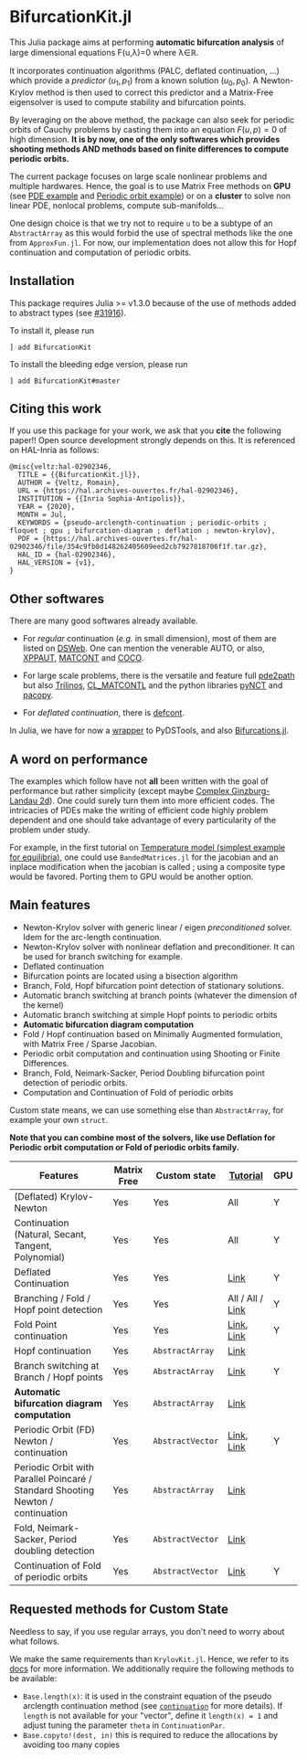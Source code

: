 # BifurcationKit.jl

This Julia package aims at performing **automatic bifurcation analysis** of large dimensional equations F(u,λ)=0 where λ∈ℝ.  

It incorporates continuation algorithms (PALC, deflated continuation, ...) which provide a *predictor* $(u_1,p_1)$ from a known solution $(u_0,p_0)$. A Newton-Krylov method is then used to correct this predictor and a Matrix-Free eigensolver is used to compute stability and bifurcation points.

By leveraging on the above method, the package can also seek for periodic orbits of Cauchy problems by casting them into an equation $F(u,p)=0$ of high dimension. **It is by now, one of the only softwares which provides shooting methods AND methods based on finite differences to compute periodic orbits.**

The current package focuses on large scale nonlinear problems and multiple hardwares. Hence, the goal is to use Matrix Free methods on **GPU** (see [PDE example](https://rveltz.github.io/BifurcationKit.jl/dev/tutorials2b/index.html#The-Swift-Hohenberg-equation-on-the-GPU-1) and [Periodic orbit example](https://rveltz.github.io/BifurcationKit.jl/dev/tutorialsCGL/#Continuation-of-periodic-orbits-on-the-GPU-(Advanced)-1)) or on a **cluster** to solve non linear PDE, nonlocal problems, compute sub-manifolds...

One design choice is that we try not to require `u` to be a subtype of an `AbstractArray` as this would forbid the use of spectral methods like the one from `ApproxFun.jl`. For now, our implementation does not allow this for Hopf continuation and computation of periodic orbits. 

## Installation 

This package requires Julia >= v1.3.0 because of the use of methods added to abstract types (see [#31916](https://github.com/JuliaLang/julia/pull/31916)).

To install it, please run

`] add BifurcationKit`

To install the bleeding edge version, please run

`] add BifurcationKit#master`

## Citing this work
If you use this package for your work, we ask that you **cite** the following paper!! Open source development strongly depends on this. It is referenced on HAL-Inria as follows:

```
@misc{veltz:hal-02902346,
  TITLE = {{BifurcationKit.jl}},
  AUTHOR = {Veltz, Romain},
  URL = {https://hal.archives-ouvertes.fr/hal-02902346},
  INSTITUTION = {{Inria Sophia-Antipolis}},
  YEAR = {2020},
  MONTH = Jul,
  KEYWORDS = {pseudo-arclength-continuation ; periodic-orbits ; floquet ; gpu ; bifurcation-diagram ; deflation ; newton-krylov},
  PDF = {https://hal.archives-ouvertes.fr/hal-02902346/file/354c9fb0d148262405609eed2cb7927818706f1f.tar.gz},
  HAL_ID = {hal-02902346},
  HAL_VERSION = {v1},
}
```

## Other softwares

There are many good softwares already available.

- For *regular* continuation (*e.g.* in small dimension), most of them are listed on [DSWeb](https://dsweb.siam.org/Software). One can mention the venerable AUTO, or also, [XPPAUT](http://www.math.pitt.edu/~bard/xpp/xpp.html), [MATCONT](http://www.matcont.ugent.be/) and [COCO](https://sourceforge.net/projects/cocotools/). 

- For large scale problems, there is the versatile and feature full [pde2path](http://www.staff.uni-oldenburg.de/hannes.uecker/pde2path/) but also [Trilinos](https://trilinos.org/), [CL_MATCONTL](https://github.com/careljonkhout/cl_matcontL) and the python libraries [pyNCT](https://pypi.org/project/PyNCT/) and [pacopy](https://github.com/nschloe/pacopy).

- For *deflated continuation*, there is [defcont](https://bitbucket.org/pefarrell/defcon/src/master/).

In Julia, we have for now a [wrapper](https://github.com/JuliaDiffEq/PyDSTool.jl) to PyDSTools, and also [Bifurcations.jl](https://github.com/tkf/Bifurcations.jl).

## A word on performance

The examples which follow have not **all** been written with the goal of performance but rather simplicity (except maybe [Complex Ginzburg-Landau 2d](@ref)). One could surely turn them into more efficient codes. The intricacies of PDEs make the writing of efficient code highly problem dependent and one should take advantage of every particularity of the problem under study.

For example, in the first tutorial on [Temperature model (simplest example for equilibria)](@ref), one could use `BandedMatrices.jl` for the jacobian and an inplace modification when the jacobian is called ; using a composite type would be favored. Porting them to GPU would be another option.

## Main features

- Newton-Krylov solver with generic linear / eigen *preconditioned* solver. Idem for the arc-length continuation.
- Newton-Krylov solver with nonlinear deflation and preconditioner. It can be used for branch switching for example.
- Deflated continuation
- Bifurcation points are located using a bisection algorithm
- Branch, Fold, Hopf bifurcation point detection of stationary solutions.
- Automatic branch switching at branch points (whatever the dimension of the kernel)
- Automatic branch switching at simple Hopf points to periodic orbits
- **Automatic bifurcation diagram computation**
- Fold / Hopf continuation based on Minimally Augmented formulation, with Matrix Free / Sparse Jacobian.
- Periodic orbit computation and continuation using Shooting or Finite Differences.
- Branch, Fold, Neimark-Sacker, Period Doubling bifurcation point detection of periodic orbits.
- Computation and Continuation of Fold of periodic orbits

Custom state means, we can use something else than `AbstractArray`, for example your own `struct`.

**Note that you can combine most of the solvers, like use Deflation for Periodic orbit computation or Fold of periodic orbits family.**


|Features|Matrix Free|Custom state| [Tutorial](https://rveltz.github.io/BifurcationKit.jl/dev/tutorials/) | GPU |
|---|---|---|---|---|
| (Deflated) Krylov-Newton| Yes| Yes| All| Y|
| Continuation (Natural, Secant, Tangent, Polynomial) | Yes| Yes| All |Y  |
| Deflated Continuation | Yes| Yes| [Link](https://rveltz.github.io/BifurcationKit.jl/dev/tutorialCarrier/#Deflated-Continuation-in-the-Carrier-Problem-1) |Y  |
| Branching / Fold / Hopf point detection | Yes| Yes| All / All / [Link](https://rveltz.github.io/BifurcationKit.jl/dev/tutorials/#Bifurcation-diagrams-with-periodic-orbits-1) | Y |
| Fold Point continuation | Yes| Yes| [Link](https://rveltz.github.io/BifurcationKit.jl/dev/tutorials1/#Temperature-model-(simplest-example-for-equilibria)-1), [Link](https://rveltz.github.io/BifurcationKit.jl/dev/tutorialsCGL/#Complex-Ginzburg-Landau-2d-1) | Y |
| Hopf continuation | Yes| `AbstractArray` | [Link](https://rveltz.github.io/BifurcationKit.jl/dev/tutorials3/#Continuation-of-Hopf-points-1) | |
| Branch switching at Branch / Hopf points | Yes| `AbstractArray` | [Link](https://rveltz.github.io/BifurcationKit.jl/dev/tutorials/#Bifurcation-diagrams-with-periodic-orbits-1) | Y |
| **Automatic bifurcation diagram computation** | Yes| `AbstractArray` |  [Link](https://rveltz.github.io/BifurcationKit.jl/dev/tutorials/#Automatic-bifurcation-diagram-1) | |
| Periodic Orbit (FD) Newton / continuation | Yes| `AbstractVector` | [Link](https://rveltz.github.io/BifurcationKit.jl/dev/tutorials3/#Brusselator-1d-(automatic)-1), [Link](https://rveltz.github.io/BifurcationKit.jl/dev/tutorialsCGL/#Complex-Ginzburg-Landau-2d-1) | Y|
| Periodic Orbit with Parallel Poincaré / Standard Shooting Newton / continuation | Yes| `AbstractArray` |  [Link](https://rveltz.github.io/BifurcationKit.jl/dev/tutorials/#Bifurcation-diagrams-with-periodic-orbits-1) | |
| Fold, Neimark-Sacker, Period doubling detection | Yes| `AbstractVector` | [Link](https://rveltz.github.io/BifurcationKit.jl/dev/tutorials/#Bifurcation-diagrams-with-periodic-orbits-1)  | |
| Continuation of Fold of periodic orbits | Yes| `AbstractVector` | [Link](https://rveltz.github.io/BifurcationKit.jl/dev/tutorialsCGL/#Complex-Ginzburg-Landau-2d-1) | Y |


## Requested methods for Custom State
Needless to say, if you use regular arrays, you don't need to worry about what follows.

We make the same requirements than `KrylovKit.jl`. Hence, we refer to its [docs](https://jutho.github.io/KrylovKit.jl/stable/#Package-features-and-alternatives-1) for more information. We additionally require the following methods to be available:

- `Base.length(x)`: it is used in the constraint equation of the pseudo arclength continuation method (see [`continuation`](@ref) for more details). If `length` is not available for your "vector", define it `length(x) = 1` and adjust tuning the parameter `theta` in `ContinuationPar`.
- `Base.copyto!(dest, in)` this is required to reduce the allocations by avoiding too many copies